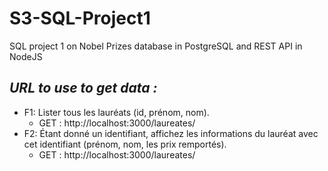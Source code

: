 # S3-SQL-Project1
SQL project 1 on Nobel Prizes database in PostgreSQL and REST API in NodeJS
## *URL to use to get data :*
* F1: Lister tous les lauréats (id, prénom, nom).  
  * GET : http://localhost:3000/laureates/
* F2: Étant donné un identifiant, affichez les informations du lauréat avec cet identifiant (prénom, nom, les prix remportés). 
  * GET : http://localhost:3000/laureates/
